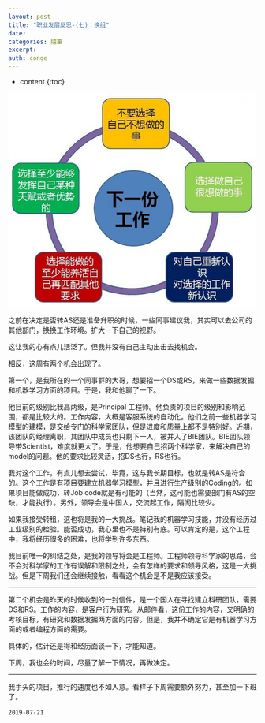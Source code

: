 ```yaml
---
layout: post
title: "职业发展反思-(七)：换组"
date:
categories: 隨筆
excerpt:
auth: conge
---
```

* content
{:toc}

![](/assets/images/隨筆/118382-1b6bffa5b0577057.png)

之前在决定是否转AS还是准备升职的时候，一些同事建议我，其实可以去公司的其他部门，换换工作环境。扩大一下自己的视野。

这让我的心有点儿活泛了。但我并没有自己主动出击去找机会。

相反，这周有两个机会出现了。

第一个，是我所在的一个同事群的大哥，想要招一个DS或RS，来做一些数据发掘和机器学习方面的项目。于是，我和他聊了一下。

他目前的级别比我高两级，是Principal 工程师。他负责的项目的级别和影响范围，都是比较大的。工作内容，大概是客服系统的自动化。他们之前一些机器学习模型的建模，是交给专门的科学家团队，但是进度和质量上都不是特别好。近期，该团队的经理离职，其团队中成员也只剩下一人，被并入了BIE团队。BIE团队领导带Scientist，难度就更大了。于是，他想要自己招两个科学家，来解决自己的model的问题。他的要求比较灵活，招DS也行，RS也行。

我对这个工作，有点儿想去尝试，毕竟，这与我长期目标，也就是转AS是符合的。这个工作是有项目要建立机器学习模型，并且进行生产级别的Coding的。如果项目能做成功，转Job code就是有可能的（当然，这可能也需要部门有AS的空缺，才能执行）。另外，领导会是中国人，交流起工作，隔阂比较少。

如果我接受转租，这也将是我的一大挑战。笔记我的机器学习技能，并没有经历过工业级别的检验。能否成功，我心里也不是特别有底。可以肯定的是，这个工程中，我将经历很多的困难，也将学到许多东西。

我目前唯一的纠结之处，是我的领导将会是工程师。工程师领导科学家的思路，会不会对科学家的工作有误解和限制之处，会有怎样的要求和领导风格，这是一大挑战。但是下周我们还会继续接触，看看这个机会是不是我应该接受。

----

第二个机会是昨天的时候收到的一封信件，是一个国人在寻找建立科研团队，需要DS和RS。工作的内容，是客户行为研究。从邮件看，这份工作的内容，又明确的考核目标，有研究和数据发掘两方面的内容。但是，我并不确定它是有机器学习方面的或者编程方面的需要。

具体的，估计还是得和经历面谈一下，才能知道。

下周，我也会约时间，尽量了解一下情况，再做决定。

-----

我手头的项目，推行的速度也不如人意。看样子下周需要额外努力，甚至加一下班了。

```
2019-07-21
```
